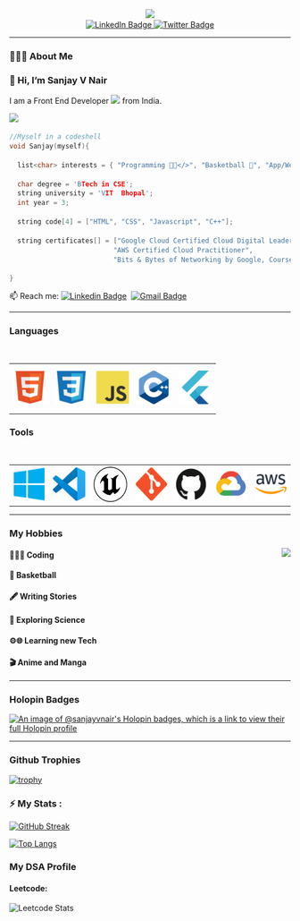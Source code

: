<div id="header" align="center">
  <img src="https://media.giphy.com/media/M9gbBd9nbDrOTu1Mqx/giphy.gif" width="140">
  <div id="badges">
    <a href="https://www.linkedin.com/in/sanjay-v-nair/">
      <img src="https://img.shields.io/badge/LinkedIn-blue?style=for-the-badge&logo=linkedin&logoColor=white" alt="LinkedIn Badge"/>
    </a>
    <a href="https://twitter.com/SanjayVNair06">
      <img src="https://img.shields.io/badge/Twitter-black?style=for-the-badge&logo=twitter&logoColor=white" alt="Twitter Badge"/>
    </a>
  </div>
</div>

---

### 👨🏼‍💻 About Me
   <h3>👋 Hi, I’m <b>Sanjay V Nair</b></h3>
   
  I am a Front End Developer <img src="https://media.giphy.com/media/WUlplcMpOCEmTGBtBW/giphy.gif" width="30"> from India.
  
  <img src="https://media.giphy.com/media/YRMb6dd7zprS00JdGZ/giphy.gif" style="height:80px">

```cpp
//Myself in a codeshell
void Sanjay(myself){

  list<char> interests = { "Programming 👨‍💻</>", "Basketball 🏀", "App/Web Debelopment 📱🌐", "AR & VR Development 🕶️", "Game development 🎮", "Cyber security 🕵🏼🛡️"}

  char degree = 'BTech in CSE';
  string university = 'VIT  Bhopal';
  int year = 3;

  string code[4] = ["HTML", "CSS", "Javascript", "C++"];

  string certificates[] = ["Google Cloud Certified Cloud Digital Leader",
                          "AWS Certified Cloud Practitioner",
                          "Bits & Bytes of Networking by Google, Coursera"] 

}


```

📫 Reach me: [![Linkedin Badge](https://img.shields.io/badge/-Sanjay-blue?style=flat&logo=Linkedin&logoColor=white)](https://www.linkedin.com/in/sanjay-v-nair/)&nbsp; [![Gmail Badge](https://img.shields.io/badge/Gmail:mrsanjayvnair@gmail.com-c14438?style=flat-square&logo=Gmail&logoColor=red&link=mailto:mrsanjayvnair@gmail.com)](mailto:mrsanjayvnair@gmail.com)

---


<div>
  <h3>Languages</h3>
</div>

<div>
<br>
  <table>
    <tr height="90px">
      <td><img src="https://github.com/devicons/devicon/blob/master/icons/html5/html5-original.svg" style="height:60px"></td>
      <td><img src="https://github.com/devicons/devicon/blob/master/icons/css3/css3-original.svg" style="height:60px"></td>
      <td><img src="https://github.com/devicons/devicon/blob/master/icons/javascript/javascript-original.svg" style="height:60px"></td>
      <td><img src="https://github.com/devicons/devicon/blob/master/icons/cplusplus/cplusplus-original.svg" style="height:60px"></td>
      <td><img src="https://github.com/devicons/devicon/blob/master/icons/flutter/flutter-original.svg" style="height:60px"></td>
    </tr>
  </table>
  
</div>

<h3>Tools</h3>
<br>
<div>
  <table>
      <tr>
        <td><img src="https://github.com/devicons/devicon/blob/master/icons/windows8/windows8-original.svg" style="height:60px"></td>
        <td><img src="https://github.com/devicons/devicon/blob/master/icons/vscode/vscode-original.svg" style="height:60px"></td>
        <td><img src="https://github.com/devicons/devicon/blob/master/icons/unrealengine/unrealengine-original.svg" style="height:65px"></td>
        <td><img src="https://github.com/devicons/devicon/blob/master/icons/git/git-original.svg" style="height:60px"></td>
        <td><img src="https://github.com/devicons/devicon/blob/master/icons/github/github-original.svg" style="height:60px"></td>
        <td><img src="https://github.com/devicons/devicon/blob/master/icons/googlecloud/googlecloud-original.svg" style="height:60px"></td>
        <td><img src="https://github.com/devicons/devicon/blob/master/icons/amazonwebservices/amazonwebservices-original-wordmark.svg" style="height:60px"></td>
      </tr>
  </table>
  
  
  
</div>

-------
<h3>My Hobbies</h3>
<img align="right" height="200" src="https://miro.medium.com/v2/resize:fit:1400/format:webp/1*oe4mnvVeRG3yeQWMRVC9DQ.gif" >
<h4>👨🏼‍💻 Coding</h4>
 <h4>🏀 Basketball</h4> 
<h4>🖋️ Writing Stories</h4>
<h4>🔭 Exploring Science</h4>
<h4>⚙️🌐 Learning new Tech</h4>
<h4>🎬 Anime and Manga</h4>

-----

<h3>Holopin Badges</h3>

[![An image of @sanjayvnair's Holopin badges, which is a link to view their full Holopin profile](https://holopin.me/sanjayvnair)](https://holopin.io/@sanjayvnair)

<!---
Sanjay-V-Nair/Sanjay-V-Nair is a ✨ special ✨ repository because its `README.md` (this file) appears on your GitHub profile.
You can click the Preview link to take a look at your changes.
--->
---

<h3>Github Trophies</h3>
  
[![trophy](https://github-profile-trophy.vercel.app/?username=Sanjay-V-Nair&theme=onedark)](https://github.com/ryo-ma/github-profile-trophy)

<div style="width:100%;">

### ⚡ My Stats :
  
[![GitHub Streak](https://streak-stats.demolab.com?user=Sanjay-V-Nair&theme=tokyonight-duo&card_width=460)](https://git.io/streak-stats)

  [![Top Langs](https://github-readme-stats.vercel.app/api/top-langs/?username=Sanjay-V-Nair&layout=compact&theme=vision-friendly-dark)](https://github.com/anuraghazra/github-readme-stats)



  ### My DSA Profile
  <h4>
    Leetcode:
  </h4>
  
  ![Leetcode Stats](https://leetcard.jacoblin.cool/SANJAY006?ext=heatmap)

</div>

